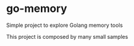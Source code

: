 # go-memory

Simple project to explore Golang memory tools

This project is composed by many small samples
